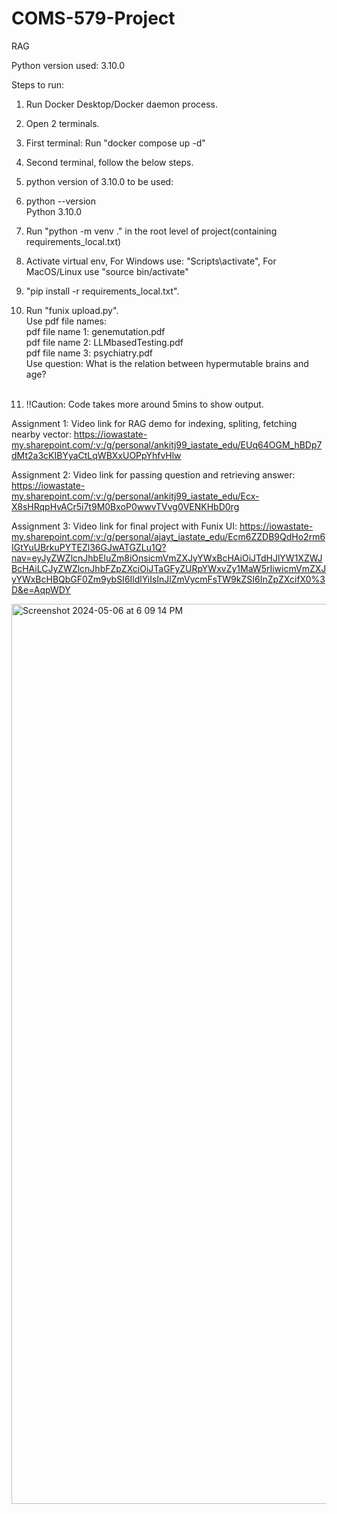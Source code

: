 # COMS-579-Project
RAG

Python version used: 3.10.0

Steps to run:
1. Run Docker Desktop/Docker daemon process.
2. Open 2 terminals.
3. First terminal: Run "docker compose up -d"<br>
4. Second terminal, follow the below steps.<br>
5. python version of 3.10.0 to be used:<br>
6.  python --version<br>
Python 3.10.0
7. Run "python -m venv ." in the root level of project(containing requirements_local.txt)<br>
8. Activate virtual env, For Windows use: "Scripts\activate", For MacOS/Linux use "source bin/activate" <br>
9. "pip install -r requirements_local.txt".
10. Run "funix upload.py".<br>
Use pdf file names:<br>
pdf file name 1: genemutation.pdf<br>
pdf file name 2: LLMbasedTesting.pdf<br>
pdf file name 3: psychiatry.pdf<br>
Use question: What is the relation between hypermutable brains and age?<br><br>

11. !!Caution: Code takes more around 5mins to show output.<br>

Assignment 1:
Video link for RAG demo for indexing, spliting, fetching nearby vector:
https://iowastate-my.sharepoint.com/:v:/g/personal/ankitj99_iastate_edu/EUq64OGM_hBDp7dMt2a3cKIBYyaCtLqWBXxUOPpYhfvHlw

Assignment 2:
Video link for passing question and retrieving answer:
https://iowastate-my.sharepoint.com/:v:/g/personal/ankitj99_iastate_edu/Ecx-X8sHRqpHvACr5i7t9M0BxoP0wwvTVvg0VENKHbD0rg

Assignment 3:
Video link for final project with Funix UI:
https://iowastate-my.sharepoint.com/:v:/g/personal/ajayt_iastate_edu/Ecm6ZZDB9QdHo2rm6IGtYuUBrkuPYTEZl36GJwATGZLu1Q?nav=eyJyZWZlcnJhbEluZm8iOnsicmVmZXJyYWxBcHAiOiJTdHJlYW1XZWJBcHAiLCJyZWZlcnJhbFZpZXciOiJTaGFyZURpYWxvZy1MaW5rIiwicmVmZXJyYWxBcHBQbGF0Zm9ybSI6IldlYiIsInJlZmVycmFsTW9kZSI6InZpZXcifX0%3D&e=AqpWDY

<img width="1440" alt="Screenshot 2024-05-06 at 6 09 14 PM" src="https://github.com/jyothishankit/COMS-579-Project/assets/50821462/37048703-de71-4ac5-a804-a2f631be4bd1">

